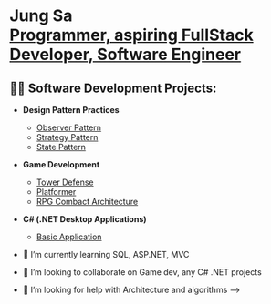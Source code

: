<h1>Jung Sa<br/><a href="https://github.com/HanenJMS">Programmer, aspiring FullStack Developer, Software Engineer</a></h1>

<h2>👨‍💻 Software Development Projects:</h2>

- <b>Design Pattern Practices</b>
  - [Observer Pattern](https://github.com/HanenJMS/ObserverPattern)
  - [Strategy Pattern](https://github.com/HanenJMS/StrategyPattern)
  - [State Pattern](https://github.com/HanenJMS/StatePattern)
- <b>Game Development</b>
  - [Tower Defense](https://github.com/HanenJMS/RealmRush0.1)
  - [Platformer](https://github.com/HanenJMS/ProjectBoost)
  - [RPG Combact Architecture](https://github.com/HanenJMS/ProjectRPG)
- <b>C# (.NET Desktop Applications)</b>
  - [Basic Application](https://github.com/HanenJMS/TheDoNothingProject)
  
- 🌱 I’m currently learning SQL, ASP.NET, MVC
- 👯 I’m looking to collaborate on Game dev, any C# .NET projects
- 🤔 I’m looking for help with Architecture and algorithms
-->
